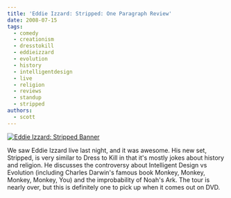 ```yaml
---
title: 'Eddie Izzard: Stripped: One Paragraph Review'
date: 2008-07-15
tags:
  - comedy
  - creationism
  - dresstokill
  - eddieizzard
  - evolution
  - history
  - intelligentdesign
  - live
  - religion
  - reviews
  - standup
  - stripped
authors:
  - scott
---
```


[![Eddie Izzard: Stripped Banner](/images/2671752196_059642f211.jpg)](http://www.flickr.com/photos/spaceninja/2671752196/)

We saw Eddie Izzard live last night, and it was awesome. His new set, Stripped, is very similar to Dress to Kill in that it's mostly jokes about history and religion. He discusses the controversy about Intelligent Design vs Evolution (including Charles Darwin's famous book Monkey, Monkey, Monkey, Monkey, You) and the improbability of Noah's Ark. The tour is nearly over, but this is definitely one to pick up when it comes out on DVD.
